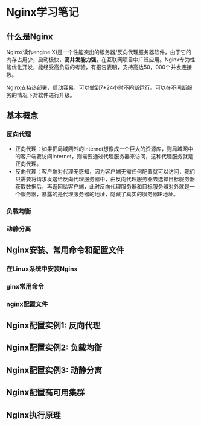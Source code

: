 # Nginx学习笔记

## 什么是Nginx

Nginx(读作engine X)是一个性能突出的服务器/反向代理服务器软件，由于它的内存占用少，启动极快，**高并发能力强**，在互联网项目中广泛应用。Nginx专为性能优化开发，能经受高负载的考验，有报告表明，支持高达50，000个并发连接数。

Nginx支持热部署，启动容易，可以做到7*24小时不间断运行。可以在不间断服务的情况下对软件进行升级。

## 基本概念

### 反向代理

- 正向代理：如果把局域网外的Internet想像成一个巨大的资源库，则局域网中的客户端要访问Internet，则需要通过代理服务器来访问，这种代理服务就是正向代理。
- 反向代理：客户端对代理无感知，因为客户端无需任何配置就可以访问，我们只需要将请求发送给反向代理服务器中，由反向代理服务器去选择目标服务器获取数据后，再返回给客户端，此时反向代理服务器和目标服务器对外就是一个服务器，暴露的是代理服务器的地址，隐藏了真实的服务器IP地址。

### 负载均衡



### 动静分离



## Nginx安装、常用命令和配置文件

### 在Linux系统中安装Nginx

### ginx常用命令

### nginx配置文件

## Nginx配置实例1: 反向代理

## Nginx配置实例2: 负载均衡

## Nginx配置实例3: 动静分离

## Nginx配置高可用集群

## Nginx执行原理